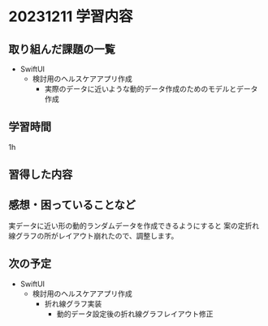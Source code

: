 # 20231211 学習内容

## 取り組んだ課題の一覧

- SwiftUI
  - 検討用のヘルスケアアプリ作成
    - 実際のデータに近いような動的データ作成のためのモデルとデータ作成

## 学習時間

1h

## 習得した内容

## 感想・困っていることなど

実データに近い形の動的ランダムデータを作成できるようにすると
案の定折れ線グラフの所がレイアウト崩れたので、調整します。

## 次の予定

- SwiftUI
  - 検討用のヘルスケアアプリ作成
    - 折れ線グラフ実装
      - 動的データ設定後の折れ線グラフレイアウト修正
